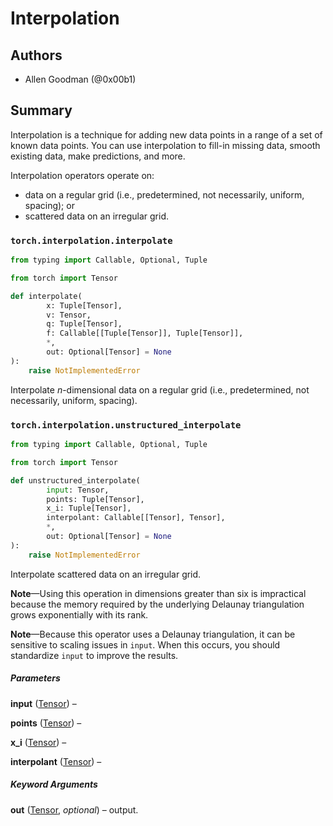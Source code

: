 # Interpolation

## Authors

* Allen Goodman (@0x00b1)

## Summary

Interpolation is a technique for adding new data points in a range of a set of known data points. You can use interpolation to fill-in missing data, smooth existing data, make predictions, and more.

Interpolation operators operate on:

* data on a regular grid (i.e., predetermined, not necessarily, uniform, spacing); or 
* scattered data on an irregular grid.

### `torch.interpolation.interpolate`

```Python
from typing import Callable, Optional, Tuple

from torch import Tensor

def interpolate(
        x: Tuple[Tensor],
        v: Tensor,
        q: Tuple[Tensor],
        f: Callable[[Tuple[Tensor]], Tuple[Tensor]],
        *,
        out: Optional[Tensor] = None
):
    raise NotImplementedError
```

Interpolate $n$-dimensional data on a regular grid (i.e., predetermined, not necessarily, uniform, spacing).

### `torch.interpolation.unstructured_interpolate`

```Python
from typing import Callable, Optional, Tuple

from torch import Tensor

def unstructured_interpolate(
        input: Tensor,
        points: Tuple[Tensor],
        x_i: Tuple[Tensor],
        interpolant: Callable[[Tensor], Tensor],
        *,
        out: Optional[Tensor] = None
):
    raise NotImplementedError
```

Interpolate scattered data on an irregular grid.

**Note**—Using this operation in dimensions greater than six is impractical because the memory required by the underlying Delaunay triangulation grows exponentially with its rank.

**Note**—Because this operator uses a Delaunay triangulation, it can be sensitive to scaling issues in `input`. When this occurs, you should standardize `input` to improve the results.

##### Parameters

**input** ([Tensor](https://pytorch.org/docs/stable/tensors.html#torch.Tensor)) – 

**points** ([Tensor](https://pytorch.org/docs/stable/tensors.html#torch.Tensor)) – 

**x_i** ([Tensor](https://pytorch.org/docs/stable/tensors.html#torch.Tensor)) – 

**interpolant** ([Tensor](https://pytorch.org/docs/stable/tensors.html#torch.Tensor)) – 

##### Keyword Arguments

**out** ([Tensor](https://pytorch.org/docs/stable/tensors.html#torch.Tensor), *optional*) – output.
